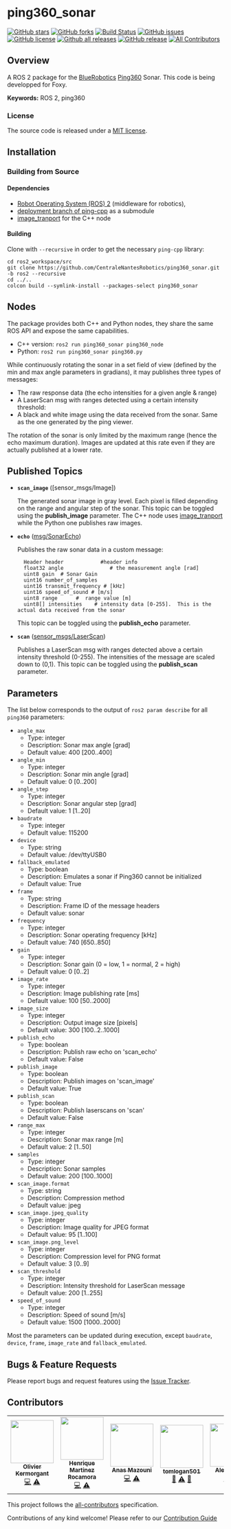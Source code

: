 # ping360_sonar
[![GitHub stars](https://img.shields.io/github/stars/CentraleNantesRobotics/ping360_sonar.svg?style=social&label=Star&maxAge=2592000)](https://GitHub.com/CentraleNantesRobotics/ping360_sonar/stargazers/)
[![GitHub forks](https://img.shields.io/github/forks/CentraleNantesRobotics/ping360_sonar.svg?style=social&label=Fork&maxAge=2592000)](https://GitHub.com/CentraleNantesRobotics/ping360_sonar/network/)
[![Build Status](https://github.com/CentraleNantesRobotics/ping360_sonar/workflows/ROS%20CI/badge.svg)](https://GitHub.com/CentraleNantesRobotics/ping360_sonar/)
[![GitHub issues](https://img.shields.io/github/issues/CentraleNantesRobotics/ping360_sonar.svg)](https://GitHub.com/CentraleNantesRobotics/ping360_sonar/issues/)
[![GitHub license](https://img.shields.io/github/license/CentraleNantesRobotics/ping360_sonar.svg)](https://github.com/CentraleNantesRobotics/ping360_sonar/blob/master/LICENSE)
[![Github all releases](https://img.shields.io/github/downloads/CentraleNantesRobotics/ping360_sonar/total.svg)](https://GitHub.com/CentraleNantesRobotics/ping360_sonar/releases/)
[![GitHub release](https://img.shields.io/github/release/CentraleNantesRobotics/ping360_sonar.svg)](https://GitHub.com/CentraleNantesRobotics/ping360_sonar/releases/)
[![All Contributors](https://img.shields.io/badge/all_contributors-1-orange.svg?style=flat-square)](#contributors-)
## Overview

A ROS 2 package for the [BlueRobotics] [Ping360] Sonar. This code is being developped for Foxy.

**Keywords:** ROS 2, ping360

### License

The source code is released under a [MIT license](LICENSE).

## Installation

<!--### Download the latest release

Get the latest stable release [here](https://github.com/CentraleNantesRobotics/ping360_sonar/releases/latest).-->

### Building from Source

#### Dependencies

- [Robot Operating System (ROS) 2](http://wiki.ros.org) (middleware for robotics),
- [deployment branch of ping-cpp](https://github.com/GSO-soslab/ping-cpp.git) as a submodule
- [image_tranport](http://wiki.ros.org/image_transport) for the C++ node

#### Building

Clone with `--recursive` in order to get the necessary `ping-cpp` library:

	cd ros2_workspace/src
	git clone https://github.com/CentraleNantesRobotics/ping360_sonar.git -b ros2 --recursive
	cd ../..
	colcon build --symlink-install --packages-select ping360_sonar

	
## Nodes

The package provides both C++ and Python nodes, they share the same ROS API and expose the same capabilities.

 - C++ version: `ros2 run ping360_sonar ping360_node`
 - Python: `ros2 run ping360_sonar ping360.py`
 
 While continuously rotating the sonar in a set field of view (defined by the min and max angle parameters in gradians), it may publishes three types of messages:
- The raw response data (the echo intensities for a given angle & range)
- A LaserScan msg with ranges detected using a certain intensity threshold:
- A black and white image using the data received from the sonar. Same as the one generated by the ping viewer.

The rotation of the sonar is only limited by the maximum range (hence the echo maximum duration). Images are updated at this rate even if they are actually published at a lower rate.

## Published Topics 

* **`scan_image`** ([sensor_msgs/Image])

	The generated sonar image in gray level. Each pixel is filled depending on the range and angular step of the sonar.
	This topic can be toggled using the **publish_image** parameter. The C++ node uses [image_tranport](http://wiki.ros.org/image_transport) while the Python one publishes raw images.

* **`echo`** ([msg/SonarEcho])

	Publishes the raw sonar data in a custom message:
	
		Header header            #header info
		float32 angle               # the measurement angle [rad]
		uint8 gain  # Sonar Gain
		uint16 number_of_samples 
		uint16 transmit_frequency # [kHz]
		uint16 speed_of_sound # [m/s]
		uint8 range      #  range value [m]
		uint8[] intensities    # intensity data [0-255].  This is the actual data received from the sonar
	
	This topic can be toggled using the **publish_echo** parameter.

* **`scan`** ([sensor_msgs/LaserScan])

	Publishes a LaserScan msg with ranges detected above a certain intensity threshold (0-255). The intensities of the message are scaled down to (0,1).
	This topic can be toggled using the **publish_scan** parameter.

 
## Parameters

The list below corresponds to the output of `ros2 param describe` for all `ping360` parameters:

- `angle_max`
    - Type: integer
    - Description: Sonar max angle [grad]
    - Default value: 400 [200..400]
- `angle_min`
    - Type: integer
    - Description: Sonar min angle [grad]
    - Default value: 0 [0..200]
- `angle_step`
    - Type: integer
    - Description: Sonar angular step [grad]
    - Default value: 1 [1..20]
- `baudrate`
    - Type: integer
    - Default value: 115200
- `device`
    - Type: string
    - Default value: /dev/ttyUSB0
- `fallback_emulated`
    - Type: boolean
    - Description: Emulates a sonar if Ping360 cannot be initialized
    - Default value: True
- `frame`
    - Type: string
    - Description: Frame ID of the message headers
    - Default value: sonar
- `frequency`
    - Type: integer
    - Description: Sonar operating frequency [kHz]
    - Default value: 740 [650..850]
- `gain`
    - Type: integer
    - Description: Sonar gain (0 = low, 1 = normal, 2 = high)
    - Default value: 0 [0..2]
- `image_rate`
    - Type: integer
    - Description: Image publishing rate [ms]
    - Default value: 100 [50..2000]
- `image_size`
    - Type: integer
    - Description: Output image size [pixels]
    - Default value: 300 [100..2..1000]
- `publish_echo`
    - Type: boolean
    - Description: Publish raw echo on 'scan_echo'
    - Default value: False
- `publish_image`
    - Type: boolean
    - Description: Publish images on 'scan_image'
    - Default value: True
- `publish_scan`
    - Type: boolean
    - Description: Publish laserscans on 'scan'
    - Default value: False
- `range_max`
    - Type: integer
    - Description: Sonar max range [m]
    - Default value: 2 [1..50]
- `samples`
    - Type: integer
    - Description: Sonar samples
    - Default value: 200 [100..1000]
- `scan_image.format`
    - Type: string
    - Description: Compression method
    - Default value: jpeg
- `scan_image.jpeg_quality`
    - Type: integer
    - Description: Image quality for JPEG format
    - Default value: 95 [1..100]
- `scan_image.png_level`
    - Type: integer
    - Description: Compression level for PNG format
    - Default value: 3 [0..9]
- `scan_threshold`
    - Type: integer
    - Description: Intensity threshold for LaserScan message
    - Default value: 200 [1..255]
- `speed_of_sound`
    - Type: integer
    - Description: Speed of sound [m/s]
    - Default value: 1500 [1000..2000]

Most the parameters can be updated during execution, except `baudrate`, `device`, `frame`, `image_rate` and `fallback_emulated`.


## Bugs & Feature Requests

Please report bugs and request features using the [Issue Tracker](https://github.com/CentraleNantesRobotics/ping360_sonar/issues).


[ROS]: http://www.ros.org
[BlueRobotics]: http://bluerobotics.com
[Ping360]: https://bluerobotics.com/store/sensors-sonars-cameras/sonar/ping360-sonar-r1-rp/
[Image transport]: http://wiki.ros.org/image_transport
[msg/SonarEcho]: /msg/SonarEcho.msg
[sensor_msgs/LaserScan]: https://github.com/ros2/common_interfaces/blob/master/sensor_msgs/msg/LaserScan.msg

## Contributors

<!-- ALL-CONTRIBUTORS-LIST:START - Do not remove or modify this section -->
<!-- prettier-ignore-start -->
<!-- markdownlint-disable -->
<table>
  <tr>
	  <td align="center"><a href="https://github.com/oKermorgant"><img src="https://avatars.githubusercontent.com/u/1633173?v=4" width="100px;" alt=""/><br /><sub><b>Olivier Kermorgant</b></sub></a><br /><a href="https://github.com/CentraleNantesRobotics/ping360_sonar/commits?author=oKermorgant" title="Code">💻</a> <a href="https://github.com/CentraleNantesRobotics/ping360_sonar/commits?author=oKermorgant" title="Tests">⚠️</a></td>
    <td align="center"><a href="https://github.com/Hameck"><img src="https://avatars2.githubusercontent.com/u/14954732?v=4" width="100px;" alt=""/><br /><sub><b>Henrique Martinez Rocamora</b></sub></a><br /><a href="https://github.com/CentraleNantesRobotics/ping360_sonar/commits?author=Hameck" title="Code">💻</a> <a href="https://github.com/CentraleNantesRobotics/ping360_sonar/commits?author=Hameck" title="Tests">⚠️</a></td>
    <td align="center"><a href="https://stormix.co"><img src="https://avatars2.githubusercontent.com/u/18377687?v=4" width="100px;" alt=""/><br /><sub><b>Anas Mazouni</b></sub></a><br /><a href="https://github.com/CentraleNantesRobotics/ping360_sonar/commits?author=Stormiix" title="Code">💻</a> <a href="https://github.com/CentraleNantesRobotics/ping360_sonar/commits?author=Stormiix" title="Tests">⚠️</a></td>
    <td align="center"><a href="https://github.com/tomlogan501"><img src="https://avatars3.githubusercontent.com/u/56969577?v=4" width="100px;" alt=""/><br /><sub><b>tomlogan501</b></sub></a><br /><a href="#ideas-tomlogan501" title="Ideas, Planning, & Feedback">🤔</a> <a href="https://github.com/CentraleNantesRobotics/ping360_sonar/commits?author=tomlogan501" title="Tests">⚠️</a> <a href="https://github.com/CentraleNantesRobotics/ping360_sonar/issues?q=author%3Atomlogan501" title="Bug reports">🐛</a></td>
	  <td align="center"><a href="https://github.com/AlexisFetet/"><img src="https://avatars.githubusercontent.com/u/94527511?v=4" width="100px;" alt=""/><br /><sub><b>Alexis Fetet</b></sub></a><br /><a href="https://github.com/CentraleNantesRobotics/ping360_sonar/commits?author=AlexisFetet" title="Code">💻</a> <a href="https://github.com/CentraleNantesRobotics/ping360_sonar/commits?author=AlexisFetet" title="Tests">⚠️</a></td>
	  <td align="center"><a href="https://github.com/Foukoo"><img src="https://avatars.githubusercontent.com/u/59455485?v=4" width="100px;" alt=""/><br /><sub><b>Jonathan Delacoux</b></sub></a><br /><a href="https://github.com/CentraleNantesRobotics/ping360_sonar/commits?author=Foukoo" title="Code">💻</a> <a href="https://github.com/CentraleNantesRobotics/ping360_sonar/commits?author=Foukoo" title="Tests">⚠️</a></td>
  </tr>
</table>

<!-- markdownlint-enable -->
<!-- prettier-ignore-end -->
<!-- ALL-CONTRIBUTORS-LIST:END -->

This project follows the [all-contributors](https://github.com/all-contributors/all-contributors) specification. 

Contributions of any kind welcome! Please refer to our [Contribution Guide](CONTRIBUTING.md)

